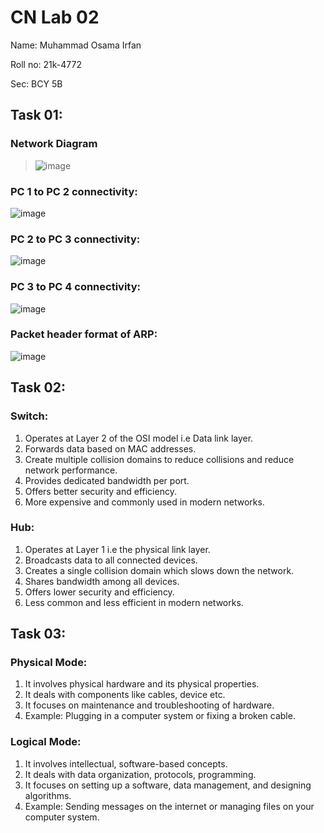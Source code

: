 # CN Lab 02
Name: Muhammad Osama Irfan

Roll no: 21k-4772

Sec: BCY 5B

## Task 01:
### Network Diagram
> ![image](https://github.com/osamaairfan/Computer-Networks/assets/115397536/cf0b81ff-f1ed-4362-941d-b3dc8fc99cc4)

### PC 1 to PC 2 connectivity:
![image](https://github.com/osamaairfan/Computer-Networks/assets/115397536/dc5c2a1e-5b24-4cff-90c6-a5cc43038e3e)

### PC 2 to PC 3 connectivity:
![image](https://github.com/osamaairfan/Computer-Networks/assets/115397536/255c8a4b-09f1-43c1-b087-18b37ea5f894)

### PC 3 to PC 4 connectivity:
![image](https://github.com/osamaairfan/Computer-Networks/assets/115397536/65a80298-3977-46d6-9c6c-505ba9c8f144)

### Packet header format of ARP:
![image](https://github.com/osamaairfan/Computer-Networks/assets/115397536/04d1ff2f-7d07-4abe-a45c-ec593e39b29a)

## Task 02:
### Switch:
1) Operates at Layer 2 of the OSI model i.e Data link layer.
2) Forwards data based on MAC addresses.
3) Create multiple collision domains to reduce collisions and reduce network performance.
4) Provides dedicated bandwidth per port.
5) Offers better security and efficiency.
6) More expensive and commonly used in modern networks.

### Hub:
1) Operates at Layer 1 i.e the physical link layer.
2) Broadcasts data to all connected devices.
3) Creates a single collision domain which slows down the network.
4) Shares bandwidth among all devices.
5) Offers lower security and efficiency.
6) Less common and less efficient in modern networks.

## Task 03:
### Physical Mode:
1) It involves physical hardware and its physical properties.
2) It deals with components like cables, device etc.
3) It focuses on maintenance and troubleshooting of hardware.
4) Example: Plugging in a computer system or fixing a broken cable.

### Logical Mode:
1) It involves intellectual, software-based concepts.
2) It deals with data organization, protocols, programming.
3) It focuses on setting up a software, data management, and designing algorithms.
4) Example: Sending messages on the internet or managing files on your computer system.
